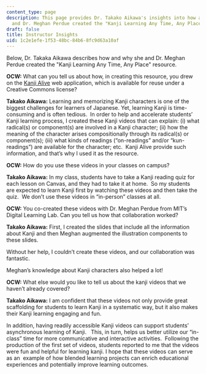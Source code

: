 ```yaml
---
content_type: page
description: This page provides Dr. Takako Aikawa's insights into how and why she
  and Dr. Meghan Perdue created the "Kanji Learning Any Time, Any Place" resource.
draft: false
title: Instructor Insights
uid: 1c2e1efe-1f53-48bc-84b6-8fc9d63a10af
---
```

Below, Dr. Takaka Aikawa describes how and why she and Dr. Meghan Perdue created the "Kanji Learning Any Time, Any Place" resource.

**OCW:** What can you tell us about how, in creating this resource, you drew on the [Kanji Alive](https://kanjialive.com/) web application, which is available for reuse under a Creative Commons license?

**Takako Aikawa:** Learning and memorizing Kanji characters is one of the biggest challenges for learners of Japanese. Yet, learning Kanji is time-consuming and is often tedious.  In order to help and accelerate students’ Kanji learning process, I created these Kanji videos that can explain: (i) what radical(s) or component(s) are involved in a Kanji character; (ii) how the meaning of the character arises compositionally through its radical(s) or component(s); (iii) what kinds of readings (“on-readings” and/or “kun-readings”) are available for the character; etc.  Kanji Alive provide such information, and that’s why I used it as the resource.

**OCW:** How do you use these videos in your classes on campus?

**Takako Aikawa:** In my class, students have to take a Kanji reading quiz for each lesson on Canvas, and they had to take it at home.  So my students are expected to learn Kanji first by watching these videos and then take the quiz.  We don’t use these videos in “in-person” classes at all.

**OCW:** You co-created these videos with Dr. Meghan Perdue from MIT’s Digital Learning Lab. Can you tell us how that collaboration worked?

**Takako Aikawa:** First, I created the slides that include all the information about Kanji and then Meghan augmented the illustration components to these slides.

Without her help, I couldn’t create these videos, and our collaboration was fantastic.

Meghan’s knowledge about Kanji characters also helped a lot!

**OCW:** What else would you like to tell us about the kanji videos that we haven’t already covered?

**Takako Aikawa:** I am confident that these videos not only provide great scaffolding for students to learn Kanji in a systematic way, but it also makes their Kanji learning engaging and fun.  

In addition, having readily accessible Kanji videos can support students’ asynchronous learning of Kanji.   This, in turn, helps us better utilize our “in-class” time for more communicative and interactive activities.  Following the production of the first set of videos, students reported to me that the videos were fun and helpful for learning kanji. I hope that these videos can serve as an  example of how blended learning projects can enrich educational experiences and potentially improve learning outcomes.